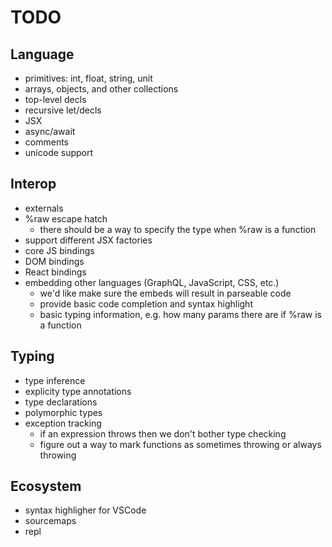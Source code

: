 # TODO

## Language
- primitives: int, float, string, unit
- arrays, objects, and other collections
- top-level decls
- recursive let/decls
- JSX
- async/await
- comments
- unicode support

## Interop
- externals
- %raw escape hatch
  - there should be a way to specify the type when %raw is a function
- support different JSX factories
- core JS bindings
- DOM bindings
- React bindings
- embedding other languages (GraphQL, JavaScript, CSS, etc.)
  - we'd like make sure the embeds will result in parseable code
  - provide basic code completion and syntax highlight
  - basic typing information, e.g. how many params there are if %raw is a function

## Typing
- type inference
- explicity type annotations
- type declarations
- polymorphic types
- exception tracking
  - if an expression throws then we don't bother type checking
  - figure out a way to mark functions as sometimes throwing or always throwing

## Ecosystem
- syntax highligher for VSCode
- sourcemaps
- repl
